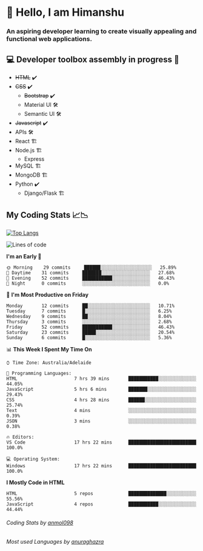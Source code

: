 # 👋 Hello, I am Himanshu

### An aspiring developer learning to create visually appealing and functional web applications.

## 💻 Developer toolbox assembly in progress 🧰

- <s>HTML</s> ✔️ 
- <s>CSS</s> ✔️
  - <s>Bootstrap</s> ✔️
  - Material UI 🛠️
  - Semantic UI 🛠️
 - <s>Javascript</s> ✔️
 - APIs 🛠️
 - React 🏗️
 - Node.js 🏗️
    - Express 
 - MySQL 🏗️
 - MongoDB 🏗️
 - Python ✔️
    - Django/Flask 🏗️
 
 
 ## My Coding Stats 📈📉
 
 [![Top Langs](https://github-readme-stats.vercel.app/api/top-langs/?username=himanshu-sxna&layout=compact)](https://github.com/anuraghazra/github-readme-stats)

<!--START_SECTION:waka-->
![Lines of code](https://img.shields.io/badge/From%20Hello%20World%20I%27ve%20Written-7242%20lines%20of%20code-blue)

**I'm an Early 🐤** 

```text
🌞 Morning    29 commits     ██████░░░░░░░░░░░░░░░░░░░   25.89% 
🌆 Daytime    31 commits     ███████░░░░░░░░░░░░░░░░░░   27.68% 
🌃 Evening    52 commits     ███████████░░░░░░░░░░░░░░   46.43% 
🌙 Night      0 commits      ░░░░░░░░░░░░░░░░░░░░░░░░░   0.0%

```
📅 **I'm Most Productive on Friday** 

```text
Monday       12 commits     ██░░░░░░░░░░░░░░░░░░░░░░░   10.71% 
Tuesday      7 commits      █░░░░░░░░░░░░░░░░░░░░░░░░   6.25% 
Wednesday    9 commits      ██░░░░░░░░░░░░░░░░░░░░░░░   8.04% 
Thursday     3 commits      ░░░░░░░░░░░░░░░░░░░░░░░░░   2.68% 
Friday       52 commits     ███████████░░░░░░░░░░░░░░   46.43% 
Saturday     23 commits     █████░░░░░░░░░░░░░░░░░░░░   20.54% 
Sunday       6 commits      █░░░░░░░░░░░░░░░░░░░░░░░░   5.36%

```


📊 **This Week I Spent My Time On** 

```text
⌚︎ Time Zone: Australia/Adelaide

💬 Programming Languages: 
HTML                     7 hrs 39 mins       ███████████░░░░░░░░░░░░░░   44.05% 
JavaScript               5 hrs 6 mins        ███████░░░░░░░░░░░░░░░░░░   29.43% 
CSS                      4 hrs 28 mins       ██████░░░░░░░░░░░░░░░░░░░   25.74% 
Text                     4 mins              ░░░░░░░░░░░░░░░░░░░░░░░░░   0.39% 
JSON                     3 mins              ░░░░░░░░░░░░░░░░░░░░░░░░░   0.38%

🔥 Editors: 
VS Code                  17 hrs 22 mins      █████████████████████████   100.0%

💻 Operating System: 
Windows                  17 hrs 22 mins      █████████████████████████   100.0%

```

**I Mostly Code in HTML** 

```text
HTML                     5 repos             ██████████████░░░░░░░░░░░   55.56% 
JavaScript               4 repos             ███████████░░░░░░░░░░░░░░   44.44%

```



<!--END_SECTION:waka-->

###### Coding Stats by [anmol098](https://github.com/anmol098/waka-readme-stats)  
###### Most used Languages by [anuraghazra](https://github.com/anuraghazra/github-readme-stats)


